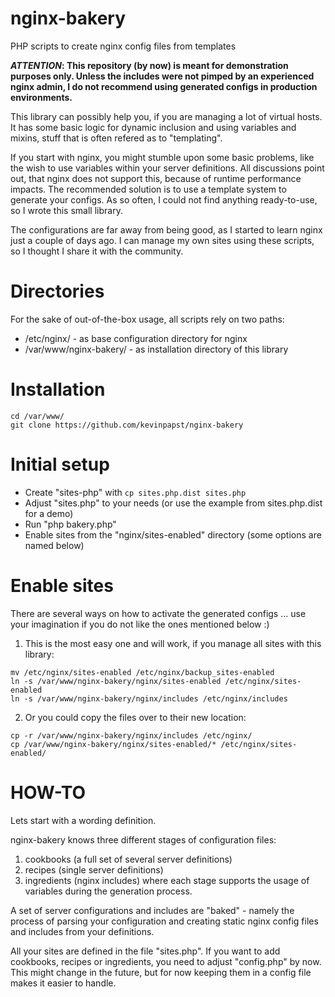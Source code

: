 nginx-bakery
============

PHP scripts to create nginx config files from templates

**_ATTENTION_: This repository (by now) is meant for demonstration purposes only. Unless the includes were not pimped by an experienced nginx admin, I do not recommend using generated configs in production environments.**

This library can possibly help you, if you are managing a lot of virtual hosts.
It has some basic logic for dynamic inclusion and using variables and mixins, stuff that is often refered as to "templating".

If you start with nginx, you might stumble upon some basic problems, like the wish to use variables within your server definitions.
All discussions point out, that nginx does not support this, because of runtime performance impacts.
The recommended solution is to use a template system to generate your configs. As so often, I could not find anything ready-to-use, so I wrote this small library.

The configurations are far away from being good, as I started to learn nginx just a couple of days ago.
I can manage my own sites using these scripts, so I thought I share it with the community.

Directories
===========
For the sake of out-of-the-box usage, all scripts rely on two paths:

- /etc/nginx/             - as base configuration directory for nginx
- /var/www/nginx-bakery/  - as installation directory of this library

Installation
============

```
cd /var/www/
git clone https://github.com/kevinpapst/nginx-bakery
```
 
Initial setup
=============

- Create "sites-php" with `cp sites.php.dist sites.php`
- Adjust "sites.php" to your needs (or use the example from sites.php.dist for a demo)
- Run "php bakery.php"
- Enable sites from the "nginx/sites-enabled" directory (some options are named below)

Enable sites
============
There are several ways on how to activate the generated configs ... use your imagination if you do not like the ones mentioned below :)

1. This is the most easy one and will work, if you manage all sites with this library:
```
mv /etc/nginx/sites-enabled /etc/nginx/backup_sites-enabled
ln -s /var/www/nginx-bakery/nginx/sites-enabled /etc/nginx/sites-enabled
ln -s /var/www/nginx-bakery/nginx/includes /etc/nginx/includes
```

2. Or you could copy the files over to their new location:
```
cp -r /var/www/nginx-bakery/nginx/includes /etc/nginx/
cp /var/www/nginx-bakery/nginx/sites-enabled/* /etc/nginx/sites-enabled/
```

HOW-TO
======
Lets start with a wording definition.

nginx-bakery knows three different stages of configuration files:
1) cookbooks (a full set of several server definitions)
2) recipes (single server definitions)
3) ingredients (nginx includes)
where each stage supports the usage of variables during the generation process.

A set of server configurations and includes are "baked" - namely the process of parsing your configuration
and creating static nginx config files and includes from your definitions.

All your sites are defined in the file "sites.php". If you want to add cookbooks, recipes or ingredients, you need to adjust "config.php" by now.
This might change in the future, but for now keeping them in a config file makes it easier to handle.

